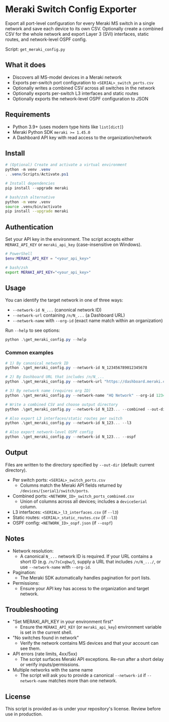 # Meraki Switch Config Exporter

Export all port-level configuration for every Meraki MS switch in a single network and save each device to its own CSV. Optionally create a combined CSV for the whole network and export Layer 3 (SVI) interfaces, static routes, and network-level OSPF config.

Script: `get_meraki_config.py`

## What it does
- Discovers all MS-model devices in a Meraki network
- Exports per-switch port configuration to `<SERIAL>_switch_ports.csv`
- Optionally writes a combined CSV across all switches in the network
- Optionally exports per-switch L3 interfaces and static routes
- Optionally exports the network-level OSPF configuration to JSON

## Requirements
- Python 3.9+ (uses modern type hints like `list[dict]`)
- Meraki Python SDK `meraki >= 1.45.0`
- A Dashboard API key with read access to the organization/network

## Install
```powershell
# (Optional) Create and activate a virtual environment
python -m venv .venv
. .venv/Scripts/Activate.ps1

# Install dependencies
pip install --upgrade meraki
```

```bash
# bash/zsh alternative
python -m venv .venv
source .venv/bin/activate
pip install --upgrade meraki
```

## Authentication
Set your API key in the environment. The script accepts either `MERAKI_API_KEY` or `meraki_api_key` (case-insensitive on Windows).

```powershell
# PowerShell
$env:MERAKI_API_KEY = "<your_api_key>"
```

```bash
# bash/zsh
export MERAKI_API_KEY="<your_api_key>"
```

## Usage
You can identify the target network in one of three ways:
- `--network-id N_...` (canonical network ID)
- `--network-url` containing `/n/N_...` (a Dashboard URL)
- `--network-name` with `--org-id` (exact name match within an organization)

Run `--help` to see options:
```powershell
python .\get_meraki_config.py --help
```

### Common examples
```powershell
# 1) By canonical network ID
python .\get_meraki_config.py --network-id N_123456789012345678

# 2) By Dashboard URL that includes /n/N_...
python .\get_meraki_config.py --network-url "https://dashboard.meraki.com/.../n/N_123456789012345678/overview"

# 3) By network name (requires org ID)
python .\get_meraki_config.py --network-name "HQ Network" --org-id 123456

# Write a combined CSV and choose output directory
python .\get_meraki_config.py --network-id N_123... --combined --out-dir .\exports

# Also export L3 interfaces/static routes per switch
python .\get_meraki_config.py --network-id N_123... --l3

# Also export network-level OSPF config
python .\get_meraki_config.py --network-id N_123... --ospf
```

## Output
Files are written to the directory specified by `--out-dir` (default: current directory).

- Per switch ports: `<SERIAL>_switch_ports.csv`
  - Columns match the Meraki API fields returned by `/devices/{serial}/switch/ports`.
- Combined ports: `<NETWORK_ID>_switch_ports_combined.csv`
  - Union of columns across all devices; includes a `deviceSerial` column.
- L3 interfaces: `<SERIAL>_l3_interfaces.csv` (if `--l3`)
- Static routes: `<SERIAL>_static_routes.csv` (if `--l3`)
- OSPF config: `<NETWORK_ID>_ospf.json` (if `--ospf`)

## Notes
- Network resolution:
  - A canonical `N_...` network ID is required. If your URL contains a short ID (e.g. `/n/7sCxqbw/`), supply a URL that includes `/n/N_.../`, or use `--network-name` with `--org-id`.
- Pagination:
  - The Meraki SDK automatically handles pagination for port lists.
- Permissions:
  - Ensure your API key has access to the organization and target network.

## Troubleshooting
- "Set MERAKI_API_KEY in your environment first"
  - Ensure the `MERAKI_API_KEY` (or `meraki_api_key`) environment variable is set in the current shell.
- "No switches found in network"
  - Verify the network contains MS devices and that your account can see them.
- API errors (rate limits, 4xx/5xx)
  - The script surfaces Meraki API exceptions. Re-run after a short delay or verify inputs/permissions.
- Multiple networks with the same name
  - The script will ask you to provide a canonical `--network-id` if `--network-name` matches more than one network.

## License
This script is provided as-is under your repository's license. Review before use in production.
